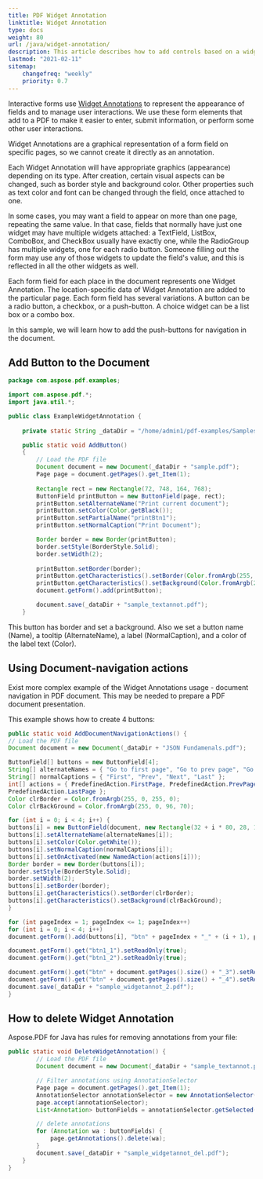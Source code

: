 ```yaml
---
title: PDF Widget Annotation 
linktitle: Widget Annotation
type: docs
weight: 80
url: /java/widget-annotation/
description: This article describes how to add controls based on a widget annotations to PDF documents with Aspose.PDF for Java. 
lastmod: "2021-02-11"
sitemap:
    changefreq: "weekly"
    priority: 0.7
---
```


Interactive forms use [Widget Annotations](https://apireference.aspose.com/pdf/java/com.aspose.pdf.class-use/WidgetAnnotation) to represent the appearance of fields and to manage user interactions.
We use these form elements that add to a PDF to make it easier to enter, submit information, or perform some other user interactions.

Widget Annotations are a graphical representation of a form field on specific pages, so we cannot create it directly as an annotation.

Each Widget Annotation will have appropriate graphics (appearance) depending on its type. After creation, certain visual aspects can be changed, such as border style and background color.
Other properties such as text color and font can be changed through the field, once attached to one. 

In some cases, you may want a field to appear on more than one page, repeating the same value. In that case, fields that normally have just one widget may have multiple widgets attached: a TextField, ListBox, ComboBox, and CheckBox usually have exactly one, while the RadioGroup has multiple widgets, one for each radio button.
Someone filling out the form may use any of those widgets to update the field's value, and this is reflected in all the other widgets as well.

Each form field for each place in the document represents one Widget Annotation. The location-specific data of Widget Annotation are added to the particular page. Each form field has several variations. A button can be a radio button, a checkbox, or a push-button. A choice widget can be a list box or a combo box.

In this sample, we will learn how to add the push-buttons for navigation in the document.

## Add Button to the Document

```java
package com.aspose.pdf.examples;

import com.aspose.pdf.*;
import java.util.*;

public class ExampleWidgetAnnotation {
    
    private static String _dataDir = "/home/admin1/pdf-examples/Samples/";

    public static void AddButton()
    {
        // Load the PDF file
        Document document = new Document(_dataDir + "sample.pdf");
        Page page = document.getPages().get_Item(1);
       
        Rectangle rect = new Rectangle(72, 748, 164, 768);
        ButtonField printButton = new ButtonField(page, rect);
        printButton.setAlternateName("Print current document");
        printButton.setColor(Color.getBlack());
        printButton.setPartialName("printBtn1");
        printButton.setNormalCaption("Print Document");

        Border border = new Border(printButton);
        border.setStyle(BorderStyle.Solid);
        border.setWidth(2);
        
        printButton.setBorder(border);
        printButton.getCharacteristics().setBorder(Color.fromArgb(255, 0, 0, 255));
        printButton.getCharacteristics().setBackground(Color.fromArgb(255, 0, 191, 255));
        document.getForm().add(printButton);

        document.save(_dataDir + "sample_textannot.pdf");
    }
```

This button has border and set a background. Also we set a button name (Name), a tooltip (AlternateName), a label (NormalCaption), and a color of the label text (Color).

## Using Document-navigation actions

Exist more complex example of the Widget Annotations usage - document navigation in PDF document. This may be needed to prepare a PDF document presentation.
  
This example shows how to create 4 buttons:

```java
public static void AddDocumentNavigationActions() {
// Load the PDF file
Document document = new Document(_dataDir + "JSON Fundamenals.pdf");

ButtonField[] buttons = new ButtonField[4];
String[] alternateNames = { "Go to first page", "Go to prev page", "Go to next page", "Go to last page" };
String[] normalCaptions = { "First", "Prev", "Next", "Last" };
int[] actions = { PredefinedAction.FirstPage, PredefinedAction.PrevPage, PredefinedAction.NextPage,
PredefinedAction.LastPage };
Color clrBorder = Color.fromArgb(255, 0, 255, 0);
Color clrBackGround = Color.fromArgb(255, 0, 96, 70);

for (int i = 0; i < 4; i++) {
buttons[i] = new ButtonField(document, new Rectangle(32 + i * 80, 28, 104 + i * 80, 68));
buttons[i].setAlternateName(alternateNames[i]);
buttons[i].setColor(Color.getWhite());
buttons[i].setNormalCaption(normalCaptions[i]);
buttons[i].setOnActivated(new NamedAction(actions[i]));
Border border = new Border(buttons[i]);
border.setStyle(BorderStyle.Solid);
border.setWidth(2);
buttons[i].setBorder(border);
buttons[i].getCharacteristics().setBorder(clrBorder);
buttons[i].getCharacteristics().setBackground(clrBackGround);
}

for (int pageIndex = 1; pageIndex <= 1; pageIndex++)
for (int i = 0; i < 4; i++)
document.getForm().add(buttons[i], "btn" + pageIndex + "_" + (i + 1), pageIndex);

document.getForm().get("btn1_1").setReadOnly(true);
document.getForm().get("btn1_2").setReadOnly(true);

document.getForm().get("btn" + document.getPages().size() + "_3").setReadOnly(true);
document.getForm().get("btn" + document.getPages().size() + "_4").setReadOnly(true);
document.save(_dataDir + "sample_widgetannot_2.pdf");
}
```
## How to delete Widget Annotation 

Aspose.PDF for Java has rules for removing annotations from your file:

```java
public static void DeleteWidgetAnnotation() {
        // Load the PDF file
        Document document = new Document(_dataDir + "sample_textannot.pdf");

        // Filter annotations using AnnotationSelector
        Page page = document.getPages().get_Item(1);
        AnnotationSelector annotationSelector = new AnnotationSelector(new ButtonField(page, Rectangle.getTrivial()));
        page.accept(annotationSelector);
        List<Annotation> buttonFields = annotationSelector.getSelected();

        // delete annotations
        for (Annotation wa : buttonFields) {
            page.getAnnotations().delete(wa);
        }
        document.save(_dataDir + "sample_widgetannot_del.pdf");
    }
}
```
